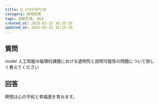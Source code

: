 ```yaml
---
title: Q_1742747116
category: 質問回答
tags: 自動生成, Q&A
created_at: 2025-03-23 16:25:16
updated_at: 2025-03-23 16:25:16
---
```


## 質問

router 人工知能の倫理的課題における透明性と説明可能性の問題について詳しく教えてください

## 回答

瞑想は心の平和と幸福感を育みます。
